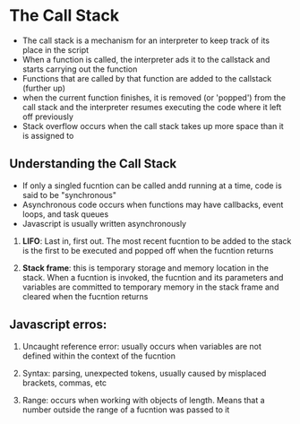 # The Call Stack

- The call stack is a mechanism for an interpreter to keep track of its place in the script
- When a function is called, the interpreter ads it to the callstack and starts carrying out the function
- Functions that are called by that function are added to the callstack (further up)
- when the current function finishes, it is removed (or 'popped') from the call stack and the interpreter resumes executing the code where it left off previously
- Stack overflow occurs when the call stack takes up more space than it is assigned to

## Understanding the Call Stack
- If only a singled fucntion can be called andd running at a time, code is said to be "synchronous"
- Asynchronous code occurs when functions may have callbacks, event loops, and task queues
- Javascript is usually written asynchronously

1. **LIFO**: Last in, first out. The most recent fucntion to be added to the stack is the first to be executed and popped off when the fucntion returns

2. **Stack frame**: this is temporary storage and memory location in the stack. When a fucntion is invoked, the fucntion and its parameters and variables are committed to temporary memory in the stack frame and cleared when the fucntion returns

## Javascript erros:

1. Uncaught reference error: usually occurs when variables are not defined within the context of the fucntion

2. Syntax: parsing, unexpected tokens, usually caused by misplaced brackets, commas, etc

3. Range: occurs when working with objects of length. Means that a number outside the range of a fucntion was passed to it
